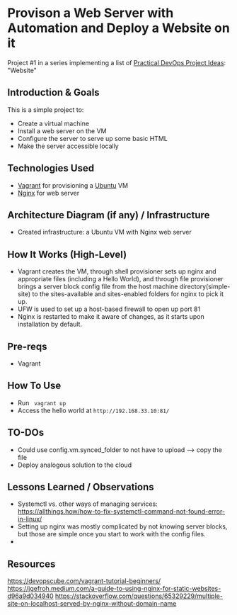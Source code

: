 # Provison a Web Server with Automation and Deploy a Website on it 
Project #1 in a series implementing a list of [Practical DevOps Project Ideas](https://www.tutorialworks.com/devops-project-ideas/): "Website"


## Introduction & Goals 
This is a simple project to:
- Create a virtual machine 
- Install a web server on the VM 
- Configure the server to serve up some basic HTML 
- Make the server accessible locally

## Technologies Used 
- [Vagrant](https://www.vagrantup.com/) for provisioning a [Ubuntu](https://ubuntu.com/) VM 
- [Nginx](http://nginx.org/) for web server 

## Architecture Diagram (if any) / Infrastructure 
- Created infrastructure: a Ubuntu VM with Nginx web server

## How It Works (High-Level)
- Vagrant creates the VM, through shell provisioner sets up nginx and appropriate files
(including a Hello World), and through file provisioner brings a server block config file from the host machine directory(simple-site) to the sites-available and sites-enabled folders for nginx to pick it up.
- UFW is used to set up a host-based firewall to open up port 81 
- Nginx is restarted to make it aware of changes, as it starts upon installation by default. 

## Pre-reqs
- Vagrant 

## How To Use
- Run ` vagrant up` 
- Access the hello world at ` http://192.168.33.10:81/ ` 

## TO-DOs
- Could use config.vm.synced_folder to not have to upload --> copy the file 
- Deploy analogous solution to the cloud

## Lessons Learned / Observations
- Systemctl vs. other ways of managing services: https://allthings.how/how-to-fix-systemctl-command-not-found-error-in-linux/
- Setting up nginx was mostly complicated by not knowing server blocks, but those are simple once you start to work with the config files. 
-
## Resources
https://devopscube.com/vagrant-tutorial-beginners/
https://jgefroh.medium.com/a-guide-to-using-nginx-for-static-websites-d96a9d034940
https://stackoverflow.com/questions/65329229/multiple-site-on-localhost-served-by-nginx-without-domain-name

